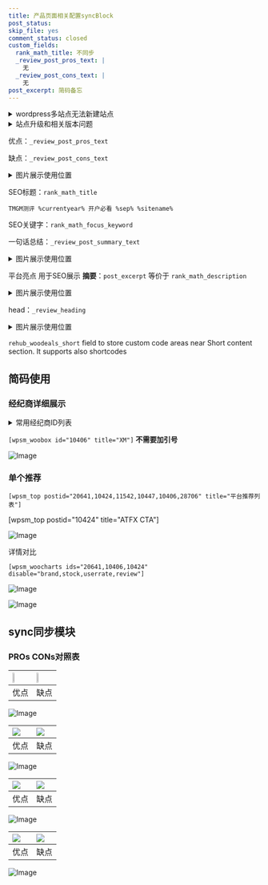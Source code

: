 ```yaml
---
title: 产品页面相关配置syncBlock
post_status: 
skip_file: yes
comment_status: closed
custom_fields:
  rank_math_title: 不同步
  _review_post_pros_text: |
    无
  _review_post_cons_text: |
    无
post_excerpt: 简码备忘
---
```

<details><summary>wordpress多站点无法新建站点</summary>

<li>和报错需要清理cookies一样的原因</li>
<li>wp-config.php里面<code>define( 'SUBDOMAIN_INSTALL', false );//子域名安装</code></li>
<li>新建子站点是用<code>define( 'SUBDOMAIN_INSTALL', true);//子域名安装</code> 完成以后，改成<code>false</code></li>
</details>

<details><summary>站点升级和相关版本问题</summary>

<p>wordpress：5.9.9
woocommerce：7.5.1
出现问题的地方：主题选项里面>><strong>Product layout >>compact style</strong></p>
<p>如何出现没有用过的字段 导致无法保存。先导出配置 然后进行修改，后面再次恢复即可。</p>
<p>出现部分字段无法显示时，需要返回默认布局后，对产品进行保存就好了。</p>
<p></p>
</details>

优点：`_review_post_pros_text`

缺点：`_review_post_cons_text`

<details><summary>图片展示使用位置</summary>

<img src="https://prod-files-secure.s3.us-west-2.amazonaws.com/39ed1227-6d7d-4570-be36-9ccd4a2c4241/f51d3d83-55d4-4bdf-9604-f37ec77ab556/Untitled.png?X-Amz-Algorithm=AWS4-HMAC-SHA256&X-Amz-Content-Sha256=UNSIGNED-PAYLOAD&X-Amz-Credential=ASIAZI2LB4663PTQULTS%2F20250213%2Fus-west-2%2Fs3%2Faws4_request&X-Amz-Date=20250213T165520Z&X-Amz-Expires=3600&X-Amz-Security-Token=IQoJb3JpZ2luX2VjEPH%2F%2F%2F%2F%2F%2F%2F%2F%2F%2FwEaCXVzLXdlc3QtMiJHMEUCIC%2FbTgW84JtB5vKDz3Z388tgYgZ09cCPvRMEz9l6yooBAiEAwnFjhiGpTcmZCvD%2B4hEdE9%2Bcvprh9raFNyM8F5aSD%2FQq%2FwMIGhAAGgw2Mzc0MjMxODM4MDUiDA7tYZy2al9TluTchSrcA4AMWrMv%2BVKet12z3J3NHo3dsdC7wziYiB33SFaTM9QHfYpTR%2F%2Bu%2BegVnxAW5BRTRz0Ovv07zS%2BDAyFNvfdGnyqCNkO8rALJ%2F27JPxxtoh5bOI9YD2u86BEbV9fS%2Be4LDZsl1pfhDnXmrcFaAOaT07yUW3H39wFmuG6NBl9KcEXTwKkJY42M0iesy600H6ecdpQaF%2F0kn7zG%2BsVM96kD6eiI9%2BKNEsYJ%2BGqYq9ffD4YQCQDTrKrkc%2FxX4MVPZ1zEvMRQ2L4kKIm3Z3NzJHeevayKaB5MufyJMzQ%2Bq3FD0Sk9UQruyjFi6FISpM2NqliGrMFE8fAJu8GBEb%2F9DYGZJUtA7DGi%2FNM985UlybHpFttSTf0FMIQTepQZfY543oTk4VAyYzuooRkZbKQ4L5AC3Zy2t7mtFUuxR6vUM%2F7sljy0NKZ%2FGAsfNq%2FxgTYAWf%2Bi3Vxz5J8PAsQBrS%2BvkMvYdLmdn6j%2FxYznOkPAk5hicS8SOYt42hJ2upUsq7KlSvBv8z94yERFo5bFX8OzOEXCn%2BbNXPs7UOaJKBjhIhPYTAoD6wSA3JT6j8oLd3MO2OCkSj%2FcCn4Rkazb1UxSjX9at0vconPT%2BCQF1E66OOCRk8DbexojOQ3cSTskgAzWMIa%2BuL0GOqUBZnYQxUndgzPGV1UAeBMlddlZP8pfNU1KSX6Rth%2BVfjRTv0LtPZV%2F6GDLj3lSjQ2BvGlmY8eoJMTEaplBUgzyo1cLHPfE5l6x8IlFgUSd5K20nnAfj4Iqb48fXgZvEYDjfCtTperbEsZd7vIX4HW1fcCd%2Bb%2BZy1zrVpRAfoPSnp8x%2FIWoJAqGpc4UZ5mbIohObpyLN5Q1lFJJ5SksDGYNDe9PBLdk&X-Amz-Signature=385924ca71b9bc1cf1be4693465330fc45ae11b4d083749271a75426ffc99c44&X-Amz-SignedHeaders=host&x-id=GetObject" alt="Image">
</details>

SEO标题：`rank_math_title`

`TMGM测评 %currentyear% 开户必看 %sep% %sitename%`

SEO关键字：`rank_math_focus_keyword`

一句话总结：`_review_post_summary_text`

<details><summary>图片展示使用位置</summary>

<img src="https://prod-files-secure.s3.us-west-2.amazonaws.com/39ed1227-6d7d-4570-be36-9ccd4a2c4241/4b96a922-296c-4f4e-8630-d1c870cbce01/Untitled.png?X-Amz-Algorithm=AWS4-HMAC-SHA256&X-Amz-Content-Sha256=UNSIGNED-PAYLOAD&X-Amz-Credential=ASIAZI2LB466ZNOPLLEJ%2F20250213%2Fus-west-2%2Fs3%2Faws4_request&X-Amz-Date=20250213T165520Z&X-Amz-Expires=3600&X-Amz-Security-Token=IQoJb3JpZ2luX2VjEPH%2F%2F%2F%2F%2F%2F%2F%2F%2F%2FwEaCXVzLXdlc3QtMiJGMEQCIFfRlov6HVbg7iKeZ2mCV%2FANdyu7hmCEZd3olSdmZMroAiBmlicmx204xPmCXlMssglTBHt%2Bq9o%2FJkWGlkWJfvKWACr%2FAwgaEAAaDDYzNzQyMzE4MzgwNSIMSx0eZitbwa7cxcJUKtwDphpAYyJbDsVxA9TFYtWz4ABL7ZmK%2BxIHx%2BGjtOYqIEVlIq%2BsCDLeAw13WWu0NKTmlV5ZUk9UnZuG8xO%2Fs3F6dL7j9xhOnWXebmU7QqBQhyTxQDV5DnIZriire5T52%2BFNgPPo01SoJLczBtJViVdlDk2fJHHOaBtf8rIv0hqhNwcbu2DpGldO6ANXl%2BTITHbp9fUHJe664GJWYxlc2HUj7zWw6tL2tZL1qZQ4ppqWQGhvexZmceWBjgsZLfjP28VXuIh6J0KpNNW40cIjzlno78QvH8bAKzgqtB1P%2FJRR4fvNY9XNy85nzOgGw9EMbUfs9rIRJEyLO0sCMuj0Us%2FlMYYXv8SsDpw7FLSZZ5YKpi2R7lOv4n5xzCAfno8awTitS44jEsMetHP%2B20d%2FToFx8Fn3x9F%2Bq%2FukwlIVmRmHxAobqCncwxZcy6yszJlsomMG19KNHVu8WTuiq3c3069ZVIplcp2y4KjKri57UCIXRitJ%2BwvBF4o4R1tshUxC6nLYs5egijaMPcAaqC%2B1FISOiWiahBDC3cK94JdgVUrR4q%2F11TyjvbN0W6GuFZcDQJmVlImD9Hti9IoQ897Ai7tUM3gASP6E33JwtzwSykEfHRn9Lj4HiGKEOpug4nowjr24vQY6pgFtF9Tv%2BWtwqFqYciTyypA4Vf6Y%2Foa%2Bpt9STBJ2%2FKMdaxr92RJ3tsrEYKNeHa5nNkC4AKxcCo34uc%2FsuLD%2FWkk07OvPg%2FDcrxAHS41UmwyUoNFm24Z3UVhhzApeBu5tDmJmYzWHT8%2FNchzuPCd4r%2FYaqKrKsHd6jab7KTVjnRtKaSzkooHHaOnGwWiGAtEL1azcCcF%2F2g9ZNRiw9%2BdcKVtdbT9fJcLn&X-Amz-Signature=d98a5e377a5a368e8cae6b0e04b7737b333fe8dc326030c40c07d18d0f236964&X-Amz-SignedHeaders=host&x-id=GetObject" alt="Image">
</details>

平台亮点 用于SEO展示 **摘要**：`post_excerpt`  等价于 `rank_math_description`

<details><summary>图片展示使用位置</summary>

<img src="https://prod-files-secure.s3.us-west-2.amazonaws.com/39ed1227-6d7d-4570-be36-9ccd4a2c4241/1ee11f63-b60a-4dfe-a7a7-d58ff23b5d88/Untitled.png?X-Amz-Algorithm=AWS4-HMAC-SHA256&X-Amz-Content-Sha256=UNSIGNED-PAYLOAD&X-Amz-Credential=ASIAZI2LB466VZPIJS4M%2F20250213%2Fus-west-2%2Fs3%2Faws4_request&X-Amz-Date=20250213T165521Z&X-Amz-Expires=3600&X-Amz-Security-Token=IQoJb3JpZ2luX2VjEPH%2F%2F%2F%2F%2F%2F%2F%2F%2F%2FwEaCXVzLXdlc3QtMiJHMEUCIBnCcJZ8oh5OzN5%2FpPMk24vYp0wxwkjdIKLNN%2FxTDs%2FyAiEAox%2BngR5rfTEaE7TYJ7PcciG%2BdjUAPWQ2hti35JUXpCkq%2FwMIGhAAGgw2Mzc0MjMxODM4MDUiDBEFM72JvKajkSIb9ircA7VZWzqu1bXK9FJQt1%2BdHrpEsW0BPXWoZvsjjk2r6Zdlnl5bEUCGx4XsIm9fNZOxDqfLkUS5WEissuKhikv6qriP05w1sWC%2Fn1ci2niJMSeHdB54fuyYHESbwJfPlwKqQ8OBhG4Ar9mT56847ax%2Fq7iU%2FJkL8M7sIhfTlpXiC9yT0LJhgjgCjJkYmCcmzbo7ghGtb4nOMSs0NsRP0JAQexOQA6WenZLaufdO%2FOA1QvP316cjnMErdLjo4PCoaf3XNhGazzR8EtHKkenTsZ69vr92AwgBevmch%2B7Y5mzbKSxL2uOJO5%2Bqhrq9Ojm6n4FyMW9d1%2FasNyXW84EMHLezkE9oiBR5ALpwFcg7CALKHKb8K%2BrAN8neJHgxq4paSiGQIoA5HOgvqOTcXP5aK4XUDPBZnNb0gYQI1Wsq6lWVfk8goMakT1k2Zxwj4s71K4xUvrI8Cl9I83xn4eJt%2FAnsXDWAvEEgjO0qoeY7ybk9CyoW%2BjKSEd%2Fu0oRBxBDUXUKbq%2BVcC5%2Feqism%2FJyG3rHA%2Fnso%2F78lQEpQ9eie1qRtQSiEv%2FXkoaUwjCQvcIj7PJ%2BqkCL9Px52cwiE926%2BIdUy1JwtVFBikPPVybDHo8ColtQcrVO7WyTOZtdaMUTrMK%2B9uL0GOqUBJmw2s6Vng537Px4EcJhD7pfRVc3UaAYuKg5eqid8tsrON1%2FkgQ9SJ3xAET4CHg4xMrqOI1qisHbxzK6QuUf%2FBcb1ZWCNCD4zJNQ%2FKW5tLsAcanY8DjF%2BkfPbAx%2BdA4SNc3mD3XUCXXFSF2C7%2F9RD3HEsZ%2FBSO6ZbIMZHd0fustwDCePje8wYIVebbC47BGa6zEcyZLRmoQXWBWikmBOIs3Aw%2FEHG&X-Amz-Signature=201925b15ff23db5dade3ff1c0503a80acf29734631f67e5fdaee1ce731e419c&X-Amz-SignedHeaders=host&x-id=GetObject" alt="Image">
<img src="https://prod-files-secure.s3.us-west-2.amazonaws.com/39ed1227-6d7d-4570-be36-9ccd4a2c4241/ad4118b5-78d8-4fbe-801e-3b29b5d99c01/Untitled.png?X-Amz-Algorithm=AWS4-HMAC-SHA256&X-Amz-Content-Sha256=UNSIGNED-PAYLOAD&X-Amz-Credential=ASIAZI2LB466VZPIJS4M%2F20250213%2Fus-west-2%2Fs3%2Faws4_request&X-Amz-Date=20250213T165521Z&X-Amz-Expires=3600&X-Amz-Security-Token=IQoJb3JpZ2luX2VjEPH%2F%2F%2F%2F%2F%2F%2F%2F%2F%2FwEaCXVzLXdlc3QtMiJHMEUCIBnCcJZ8oh5OzN5%2FpPMk24vYp0wxwkjdIKLNN%2FxTDs%2FyAiEAox%2BngR5rfTEaE7TYJ7PcciG%2BdjUAPWQ2hti35JUXpCkq%2FwMIGhAAGgw2Mzc0MjMxODM4MDUiDBEFM72JvKajkSIb9ircA7VZWzqu1bXK9FJQt1%2BdHrpEsW0BPXWoZvsjjk2r6Zdlnl5bEUCGx4XsIm9fNZOxDqfLkUS5WEissuKhikv6qriP05w1sWC%2Fn1ci2niJMSeHdB54fuyYHESbwJfPlwKqQ8OBhG4Ar9mT56847ax%2Fq7iU%2FJkL8M7sIhfTlpXiC9yT0LJhgjgCjJkYmCcmzbo7ghGtb4nOMSs0NsRP0JAQexOQA6WenZLaufdO%2FOA1QvP316cjnMErdLjo4PCoaf3XNhGazzR8EtHKkenTsZ69vr92AwgBevmch%2B7Y5mzbKSxL2uOJO5%2Bqhrq9Ojm6n4FyMW9d1%2FasNyXW84EMHLezkE9oiBR5ALpwFcg7CALKHKb8K%2BrAN8neJHgxq4paSiGQIoA5HOgvqOTcXP5aK4XUDPBZnNb0gYQI1Wsq6lWVfk8goMakT1k2Zxwj4s71K4xUvrI8Cl9I83xn4eJt%2FAnsXDWAvEEgjO0qoeY7ybk9CyoW%2BjKSEd%2Fu0oRBxBDUXUKbq%2BVcC5%2Feqism%2FJyG3rHA%2Fnso%2F78lQEpQ9eie1qRtQSiEv%2FXkoaUwjCQvcIj7PJ%2BqkCL9Px52cwiE926%2BIdUy1JwtVFBikPPVybDHo8ColtQcrVO7WyTOZtdaMUTrMK%2B9uL0GOqUBJmw2s6Vng537Px4EcJhD7pfRVc3UaAYuKg5eqid8tsrON1%2FkgQ9SJ3xAET4CHg4xMrqOI1qisHbxzK6QuUf%2FBcb1ZWCNCD4zJNQ%2FKW5tLsAcanY8DjF%2BkfPbAx%2BdA4SNc3mD3XUCXXFSF2C7%2F9RD3HEsZ%2FBSO6ZbIMZHd0fustwDCePje8wYIVebbC47BGa6zEcyZLRmoQXWBWikmBOIs3Aw%2FEHG&X-Amz-Signature=27a607acb2578de74325ac17bda234d162c5f4863b7b4de5051e789a16fb838d&X-Amz-SignedHeaders=host&x-id=GetObject" alt="Image">
<img src="https://prod-files-secure.s3.us-west-2.amazonaws.com/39ed1227-6d7d-4570-be36-9ccd4a2c4241/a38cf7c9-a79c-4b64-9e94-13589fe0758b/Untitled.png?X-Amz-Algorithm=AWS4-HMAC-SHA256&X-Amz-Content-Sha256=UNSIGNED-PAYLOAD&X-Amz-Credential=ASIAZI2LB466VZPIJS4M%2F20250213%2Fus-west-2%2Fs3%2Faws4_request&X-Amz-Date=20250213T165521Z&X-Amz-Expires=3600&X-Amz-Security-Token=IQoJb3JpZ2luX2VjEPH%2F%2F%2F%2F%2F%2F%2F%2F%2F%2FwEaCXVzLXdlc3QtMiJHMEUCIBnCcJZ8oh5OzN5%2FpPMk24vYp0wxwkjdIKLNN%2FxTDs%2FyAiEAox%2BngR5rfTEaE7TYJ7PcciG%2BdjUAPWQ2hti35JUXpCkq%2FwMIGhAAGgw2Mzc0MjMxODM4MDUiDBEFM72JvKajkSIb9ircA7VZWzqu1bXK9FJQt1%2BdHrpEsW0BPXWoZvsjjk2r6Zdlnl5bEUCGx4XsIm9fNZOxDqfLkUS5WEissuKhikv6qriP05w1sWC%2Fn1ci2niJMSeHdB54fuyYHESbwJfPlwKqQ8OBhG4Ar9mT56847ax%2Fq7iU%2FJkL8M7sIhfTlpXiC9yT0LJhgjgCjJkYmCcmzbo7ghGtb4nOMSs0NsRP0JAQexOQA6WenZLaufdO%2FOA1QvP316cjnMErdLjo4PCoaf3XNhGazzR8EtHKkenTsZ69vr92AwgBevmch%2B7Y5mzbKSxL2uOJO5%2Bqhrq9Ojm6n4FyMW9d1%2FasNyXW84EMHLezkE9oiBR5ALpwFcg7CALKHKb8K%2BrAN8neJHgxq4paSiGQIoA5HOgvqOTcXP5aK4XUDPBZnNb0gYQI1Wsq6lWVfk8goMakT1k2Zxwj4s71K4xUvrI8Cl9I83xn4eJt%2FAnsXDWAvEEgjO0qoeY7ybk9CyoW%2BjKSEd%2Fu0oRBxBDUXUKbq%2BVcC5%2Feqism%2FJyG3rHA%2Fnso%2F78lQEpQ9eie1qRtQSiEv%2FXkoaUwjCQvcIj7PJ%2BqkCL9Px52cwiE926%2BIdUy1JwtVFBikPPVybDHo8ColtQcrVO7WyTOZtdaMUTrMK%2B9uL0GOqUBJmw2s6Vng537Px4EcJhD7pfRVc3UaAYuKg5eqid8tsrON1%2FkgQ9SJ3xAET4CHg4xMrqOI1qisHbxzK6QuUf%2FBcb1ZWCNCD4zJNQ%2FKW5tLsAcanY8DjF%2BkfPbAx%2BdA4SNc3mD3XUCXXFSF2C7%2F9RD3HEsZ%2FBSO6ZbIMZHd0fustwDCePje8wYIVebbC47BGa6zEcyZLRmoQXWBWikmBOIs3Aw%2FEHG&X-Amz-Signature=dfaaa479029ed5cde868c75bd4f60328156676772f7423c0ad43a2bff341ef2b&X-Amz-SignedHeaders=host&x-id=GetObject" alt="Image">
<img src="https://prod-files-secure.s3.us-west-2.amazonaws.com/39ed1227-6d7d-4570-be36-9ccd4a2c4241/7da6fc1e-d2ac-42ae-8c75-cb5749aa18f6/Untitled.png?X-Amz-Algorithm=AWS4-HMAC-SHA256&X-Amz-Content-Sha256=UNSIGNED-PAYLOAD&X-Amz-Credential=ASIAZI2LB466VZPIJS4M%2F20250213%2Fus-west-2%2Fs3%2Faws4_request&X-Amz-Date=20250213T165521Z&X-Amz-Expires=3600&X-Amz-Security-Token=IQoJb3JpZ2luX2VjEPH%2F%2F%2F%2F%2F%2F%2F%2F%2F%2FwEaCXVzLXdlc3QtMiJHMEUCIBnCcJZ8oh5OzN5%2FpPMk24vYp0wxwkjdIKLNN%2FxTDs%2FyAiEAox%2BngR5rfTEaE7TYJ7PcciG%2BdjUAPWQ2hti35JUXpCkq%2FwMIGhAAGgw2Mzc0MjMxODM4MDUiDBEFM72JvKajkSIb9ircA7VZWzqu1bXK9FJQt1%2BdHrpEsW0BPXWoZvsjjk2r6Zdlnl5bEUCGx4XsIm9fNZOxDqfLkUS5WEissuKhikv6qriP05w1sWC%2Fn1ci2niJMSeHdB54fuyYHESbwJfPlwKqQ8OBhG4Ar9mT56847ax%2Fq7iU%2FJkL8M7sIhfTlpXiC9yT0LJhgjgCjJkYmCcmzbo7ghGtb4nOMSs0NsRP0JAQexOQA6WenZLaufdO%2FOA1QvP316cjnMErdLjo4PCoaf3XNhGazzR8EtHKkenTsZ69vr92AwgBevmch%2B7Y5mzbKSxL2uOJO5%2Bqhrq9Ojm6n4FyMW9d1%2FasNyXW84EMHLezkE9oiBR5ALpwFcg7CALKHKb8K%2BrAN8neJHgxq4paSiGQIoA5HOgvqOTcXP5aK4XUDPBZnNb0gYQI1Wsq6lWVfk8goMakT1k2Zxwj4s71K4xUvrI8Cl9I83xn4eJt%2FAnsXDWAvEEgjO0qoeY7ybk9CyoW%2BjKSEd%2Fu0oRBxBDUXUKbq%2BVcC5%2Feqism%2FJyG3rHA%2Fnso%2F78lQEpQ9eie1qRtQSiEv%2FXkoaUwjCQvcIj7PJ%2BqkCL9Px52cwiE926%2BIdUy1JwtVFBikPPVybDHo8ColtQcrVO7WyTOZtdaMUTrMK%2B9uL0GOqUBJmw2s6Vng537Px4EcJhD7pfRVc3UaAYuKg5eqid8tsrON1%2FkgQ9SJ3xAET4CHg4xMrqOI1qisHbxzK6QuUf%2FBcb1ZWCNCD4zJNQ%2FKW5tLsAcanY8DjF%2BkfPbAx%2BdA4SNc3mD3XUCXXFSF2C7%2F9RD3HEsZ%2FBSO6ZbIMZHd0fustwDCePje8wYIVebbC47BGa6zEcyZLRmoQXWBWikmBOIs3Aw%2FEHG&X-Amz-Signature=f12cd934dd55867bc3d0ff3f23e5d9359c8743472f44a4c601d427e69e787a99&X-Amz-SignedHeaders=host&x-id=GetObject" alt="Image">
<img src="https://prod-files-secure.s3.us-west-2.amazonaws.com/39ed1227-6d7d-4570-be36-9ccd4a2c4241/7e97f40a-eaee-47f5-b2f9-475f96808fa7/Untitled.png?X-Amz-Algorithm=AWS4-HMAC-SHA256&X-Amz-Content-Sha256=UNSIGNED-PAYLOAD&X-Amz-Credential=ASIAZI2LB466VZPIJS4M%2F20250213%2Fus-west-2%2Fs3%2Faws4_request&X-Amz-Date=20250213T165521Z&X-Amz-Expires=3600&X-Amz-Security-Token=IQoJb3JpZ2luX2VjEPH%2F%2F%2F%2F%2F%2F%2F%2F%2F%2FwEaCXVzLXdlc3QtMiJHMEUCIBnCcJZ8oh5OzN5%2FpPMk24vYp0wxwkjdIKLNN%2FxTDs%2FyAiEAox%2BngR5rfTEaE7TYJ7PcciG%2BdjUAPWQ2hti35JUXpCkq%2FwMIGhAAGgw2Mzc0MjMxODM4MDUiDBEFM72JvKajkSIb9ircA7VZWzqu1bXK9FJQt1%2BdHrpEsW0BPXWoZvsjjk2r6Zdlnl5bEUCGx4XsIm9fNZOxDqfLkUS5WEissuKhikv6qriP05w1sWC%2Fn1ci2niJMSeHdB54fuyYHESbwJfPlwKqQ8OBhG4Ar9mT56847ax%2Fq7iU%2FJkL8M7sIhfTlpXiC9yT0LJhgjgCjJkYmCcmzbo7ghGtb4nOMSs0NsRP0JAQexOQA6WenZLaufdO%2FOA1QvP316cjnMErdLjo4PCoaf3XNhGazzR8EtHKkenTsZ69vr92AwgBevmch%2B7Y5mzbKSxL2uOJO5%2Bqhrq9Ojm6n4FyMW9d1%2FasNyXW84EMHLezkE9oiBR5ALpwFcg7CALKHKb8K%2BrAN8neJHgxq4paSiGQIoA5HOgvqOTcXP5aK4XUDPBZnNb0gYQI1Wsq6lWVfk8goMakT1k2Zxwj4s71K4xUvrI8Cl9I83xn4eJt%2FAnsXDWAvEEgjO0qoeY7ybk9CyoW%2BjKSEd%2Fu0oRBxBDUXUKbq%2BVcC5%2Feqism%2FJyG3rHA%2Fnso%2F78lQEpQ9eie1qRtQSiEv%2FXkoaUwjCQvcIj7PJ%2BqkCL9Px52cwiE926%2BIdUy1JwtVFBikPPVybDHo8ColtQcrVO7WyTOZtdaMUTrMK%2B9uL0GOqUBJmw2s6Vng537Px4EcJhD7pfRVc3UaAYuKg5eqid8tsrON1%2FkgQ9SJ3xAET4CHg4xMrqOI1qisHbxzK6QuUf%2FBcb1ZWCNCD4zJNQ%2FKW5tLsAcanY8DjF%2BkfPbAx%2BdA4SNc3mD3XUCXXFSF2C7%2F9RD3HEsZ%2FBSO6ZbIMZHd0fustwDCePje8wYIVebbC47BGa6zEcyZLRmoQXWBWikmBOIs3Aw%2FEHG&X-Amz-Signature=add05a6a182fc2c9f8ebe5282fd68460f23ab36752656651695a7d8acd8b046b&X-Amz-SignedHeaders=host&x-id=GetObject" alt="Image">
</details>

head：`_review_heading`

<details><summary>图片展示使用位置</summary>

<img src="https://prod-files-secure.s3.us-west-2.amazonaws.com/39ed1227-6d7d-4570-be36-9ccd4a2c4241/3a4650ad-9887-415c-889a-edd51fa54f27/Untitled.png?X-Amz-Algorithm=AWS4-HMAC-SHA256&X-Amz-Content-Sha256=UNSIGNED-PAYLOAD&X-Amz-Credential=ASIAZI2LB466TZLXW3KY%2F20250213%2Fus-west-2%2Fs3%2Faws4_request&X-Amz-Date=20250213T165521Z&X-Amz-Expires=3600&X-Amz-Security-Token=IQoJb3JpZ2luX2VjEPH%2F%2F%2F%2F%2F%2F%2F%2F%2F%2FwEaCXVzLXdlc3QtMiJIMEYCIQCErzj%2B8xX%2FiTy9HPDTUth0dC2HL00HkW9TUGiHDwj8KQIhAO7NsJCuDBZ2yt1LvxbKoqipLk%2BowLi0AmP22fC6Ru74Kv8DCBoQABoMNjM3NDIzMTgzODA1IgxBIyWXexm0lQd%2FOH4q3AMyAAWuouuilqgaTKUD1D%2BYAf3rqDwIix1Q29lCyLAYEL2q3rAqF4UnHkoKGCRbMdJEVXAOpYiLXzu5mFL9D7F1Y0k2UP%2BU0hB%2FNda%2F261f69KwgY5Fq5rygdk%2BxfZsmZ5Sf34s5t%2BYvlj0mFrhKOuy%2FOqvWJoVFVqj4IGhGxZ%2BRV0GpLbTwEnGe9rl07fpCzZJCBWA3au2aDz7o5p0X1XivkIuUoF2F%2F5GiVLLc8xPo95ORvsZrzN70fQK6mQM8rnttc7HyGO7xJofg%2F8T2w9jAL3XwWa1%2FKxb5SonRiDFe1uian%2FZwJkC%2Fm1iqKQgAltG9Um8IejGxixEwrLtdIlenf7kyodnbD7MTcL2D9gLjsHdWaZuTaesDNO5WvgYMk8Nrgz%2B8Ju9VYYndaY9tcQ8RaYW1X6n1TNU%2FWc3%2FPWgWhmGwQ4XDapZct9%2FeDqjdMz07BjnRb0B7H8b%2FkS92cRKAepygBDqPrvXHO9R7RcIRk362hk6UBl1THKv9Nn9wgj7kE%2BiUwWhGmYq2RDv0LFwjePp7dFgbs1i%2FFTt5ovRxcHxVjkUld7LqV6TQA0jS3ve4eRTEsufyR9500UcaklTbm%2BGTRruKn062aDJ96mUizMgPgzKrLKGp1KsCDDZvbi9BjqkAVBa7E%2BtbSZkScIybJcJAh9PILevF60%2BoFRBIPz3Vq3xz2lPXRdAXASqWLNvFfKHERUaVV13nt2l9TMi0LJHv8KKsXPWKS9rFgutTry9NbGCriGKV8xgpWxrS0T4KbcNkFffrur14ujYUG3z%2FwO4iRXN0X4oIn38HBt3wDHYWOYykAOfNIUtDbM2lx1WtMP7HbjSyrhl2SG1Ibo8slw021Aa9Zgm&X-Amz-Signature=848e168c27b6ecd8ed5c3151171459419fb75737f70fd9d2532ce09f71e8de69&X-Amz-SignedHeaders=host&x-id=GetObject" alt="Image">
</details>

`rehub_woodeals_short`	field to store custom code areas near Short content section. It supports also shortcodes



## 简码使用

### 经纪商详细展示

<details><summary>常用经纪商ID列表</summary>

<pre><code class="php">嘉盛 ===> 20641  [wpsm_woobox id="20641" title="嘉盛"]
易信easymarkets ===> 11542  [wpsm_woobox id="11542" title="易信easymarkets"]
ATFX外汇 ===> 10424  [wpsm_woobox id="10424" title="ATFX"]
XM ===> 10406  [wpsm_woobox id="10406" title="XM"]
TMGM ===> 29622  [wpsm_woobox id="29622" title="TMGM"]
HYCM ===> 10447  [wpsm_woobox id="10447" title="HYCM"]
fpmarkets澳福外汇 ===> 20639  [wpsm_woobox id="20639" title="fpmarkets澳福外汇"]</code></pre>
</details>

`[wpsm_woobox id="10406" title="XM"]` **不需要加引号**

![Image](https://prod-files-secure.s3.us-west-2.amazonaws.com/39ed1227-6d7d-4570-be36-9ccd4a2c4241/4f898f9d-0fa7-4e43-acd3-ac6bc7be575a/Untitled.png?X-Amz-Algorithm=AWS4-HMAC-SHA256&X-Amz-Content-Sha256=UNSIGNED-PAYLOAD&X-Amz-Credential=ASIAZI2LB466ZLDQPXNK%2F20250213%2Fus-west-2%2Fs3%2Faws4_request&X-Amz-Date=20250213T165519Z&X-Amz-Expires=3600&X-Amz-Security-Token=IQoJb3JpZ2luX2VjEPH%2F%2F%2F%2F%2F%2F%2F%2F%2F%2FwEaCXVzLXdlc3QtMiJHMEUCIQCBNwif2ZrIXRP5KePuiJU7%2BcgTT2NQd1MCX2h4IoXiVAIgCxrzXIet7vSRHarwA7UJjcbbqWzle%2BINmmNY21VHVt4q%2FwMIGhAAGgw2Mzc0MjMxODM4MDUiDClf0Us5ZMjhp2c6KyrcAx7ylMaYYeNbszYD66yExs9%2FD6zn2QPguJHUwy1y82mnkYr9dDskMVtq%2FFNH%2FFavLwDmCGh0W55WUHpob23Kw5eyr6Gxnw8pwnDfZRtM30wBYXMlflNeKx4cfZIq4w2B66Xifo8%2FgRNy7eChDEtutqN%2F7eA%2FdMY%2Fo7to%2FwqGpK4XcAPTuHE3POdEDdhjU6uN%2Bv3XBZGayrkzTICdSC8hmdgwcbdc9bSJvp7jqAmLUh5oVBnZinJJhCXXnBcdISNkw3IOocLPBKIS49f5BwKrNxlRLEvveRsoYBaoo4xpWaWJ%2BtUKMEFRTkFaRJ2wXJCTVqwk8tsN513q0GiBmQiSB2nY1b%2FBzNIwCgrz3Qzn5kNfip9qQ%2BzWoxnxL8wWr8cFqJPDdyPQdSgM1AK68CwkfNaZz3NJr2WTpQi11twBxf00x92VR8qhw7ObXJMQDIXEQ9%2BB5PCf%2FLbt8SMqpr9zLJq%2BV5ir6CXLXnQhd%2F8sq%2FLwe0FqW%2BUkbKi3rp6leDbbX0q55Cxrws2vTX32PkH0WgqrJ7SfWLfqXy7WRK0eKAXGxmD9dVcuuEwdgtQNgujPhwGYVuRmQg%2FSNji1WOa6jnZj%2B6VvxQhp2EVxiDj8HpR1NobYhK0JOokDe%2BNVMOG9uL0GOqUBR7uXM1H8r2WarYIbffxMhxhKBgyLZIFA8ETZFjnqKAUqdv%2FUlX%2Bch%2By6L4oDphuubSgxku%2BvbK4AN9gUOAwuOPOhPd1Lq0bHW7A7m1%2BhAXMqUCYyBKwOdVjnr17Jujbq113m9ALdqAiwidZJn2TH4h1g7eT9oDZbtBkiObKrG7YfTy4gtLfOuB91f49T5t%2FzQPBzLv5HT0Ov5Q%2B%2BwpRYuq3ig1Pw&X-Amz-Signature=11d196be72030742856e5b977a2c552673af6d84c858edaa4425423749bd965e&X-Amz-SignedHeaders=host&x-id=GetObject)

### 单个推荐
`[wpsm_top postid="20641,10424,11542,10447,10406,28706" title="平台推荐列表"]`

[wpsm_top postid="10424" title="ATFX CTA"]

![Image](https://prod-files-secure.s3.us-west-2.amazonaws.com/39ed1227-6d7d-4570-be36-9ccd4a2c4241/5ac620dc-51a8-48b6-b55d-91f47299193c/Untitled.png?X-Amz-Algorithm=AWS4-HMAC-SHA256&X-Amz-Content-Sha256=UNSIGNED-PAYLOAD&X-Amz-Credential=ASIAZI2LB466ZLDQPXNK%2F20250213%2Fus-west-2%2Fs3%2Faws4_request&X-Amz-Date=20250213T165519Z&X-Amz-Expires=3600&X-Amz-Security-Token=IQoJb3JpZ2luX2VjEPH%2F%2F%2F%2F%2F%2F%2F%2F%2F%2FwEaCXVzLXdlc3QtMiJHMEUCIQCBNwif2ZrIXRP5KePuiJU7%2BcgTT2NQd1MCX2h4IoXiVAIgCxrzXIet7vSRHarwA7UJjcbbqWzle%2BINmmNY21VHVt4q%2FwMIGhAAGgw2Mzc0MjMxODM4MDUiDClf0Us5ZMjhp2c6KyrcAx7ylMaYYeNbszYD66yExs9%2FD6zn2QPguJHUwy1y82mnkYr9dDskMVtq%2FFNH%2FFavLwDmCGh0W55WUHpob23Kw5eyr6Gxnw8pwnDfZRtM30wBYXMlflNeKx4cfZIq4w2B66Xifo8%2FgRNy7eChDEtutqN%2F7eA%2FdMY%2Fo7to%2FwqGpK4XcAPTuHE3POdEDdhjU6uN%2Bv3XBZGayrkzTICdSC8hmdgwcbdc9bSJvp7jqAmLUh5oVBnZinJJhCXXnBcdISNkw3IOocLPBKIS49f5BwKrNxlRLEvveRsoYBaoo4xpWaWJ%2BtUKMEFRTkFaRJ2wXJCTVqwk8tsN513q0GiBmQiSB2nY1b%2FBzNIwCgrz3Qzn5kNfip9qQ%2BzWoxnxL8wWr8cFqJPDdyPQdSgM1AK68CwkfNaZz3NJr2WTpQi11twBxf00x92VR8qhw7ObXJMQDIXEQ9%2BB5PCf%2FLbt8SMqpr9zLJq%2BV5ir6CXLXnQhd%2F8sq%2FLwe0FqW%2BUkbKi3rp6leDbbX0q55Cxrws2vTX32PkH0WgqrJ7SfWLfqXy7WRK0eKAXGxmD9dVcuuEwdgtQNgujPhwGYVuRmQg%2FSNji1WOa6jnZj%2B6VvxQhp2EVxiDj8HpR1NobYhK0JOokDe%2BNVMOG9uL0GOqUBR7uXM1H8r2WarYIbffxMhxhKBgyLZIFA8ETZFjnqKAUqdv%2FUlX%2Bch%2By6L4oDphuubSgxku%2BvbK4AN9gUOAwuOPOhPd1Lq0bHW7A7m1%2BhAXMqUCYyBKwOdVjnr17Jujbq113m9ALdqAiwidZJn2TH4h1g7eT9oDZbtBkiObKrG7YfTy4gtLfOuB91f49T5t%2FzQPBzLv5HT0Ov5Q%2B%2BwpRYuq3ig1Pw&X-Amz-Signature=df7d39fd163c6957c0b33d277f014a7cc3ef3b559a11283d47602ceddabb3612&X-Amz-SignedHeaders=host&x-id=GetObject)

详情对比

`[wpsm_woocharts ids="20641,10406,10424" disable="brand,stock,userrate,review"]`

![Image](https://prod-files-secure.s3.us-west-2.amazonaws.com/39ed1227-6d7d-4570-be36-9ccd4a2c4241/bf3ba45f-b9f3-4295-8aef-b4a495fd25f4/Untitled.png?X-Amz-Algorithm=AWS4-HMAC-SHA256&X-Amz-Content-Sha256=UNSIGNED-PAYLOAD&X-Amz-Credential=ASIAZI2LB466ZLDQPXNK%2F20250213%2Fus-west-2%2Fs3%2Faws4_request&X-Amz-Date=20250213T165519Z&X-Amz-Expires=3600&X-Amz-Security-Token=IQoJb3JpZ2luX2VjEPH%2F%2F%2F%2F%2F%2F%2F%2F%2F%2FwEaCXVzLXdlc3QtMiJHMEUCIQCBNwif2ZrIXRP5KePuiJU7%2BcgTT2NQd1MCX2h4IoXiVAIgCxrzXIet7vSRHarwA7UJjcbbqWzle%2BINmmNY21VHVt4q%2FwMIGhAAGgw2Mzc0MjMxODM4MDUiDClf0Us5ZMjhp2c6KyrcAx7ylMaYYeNbszYD66yExs9%2FD6zn2QPguJHUwy1y82mnkYr9dDskMVtq%2FFNH%2FFavLwDmCGh0W55WUHpob23Kw5eyr6Gxnw8pwnDfZRtM30wBYXMlflNeKx4cfZIq4w2B66Xifo8%2FgRNy7eChDEtutqN%2F7eA%2FdMY%2Fo7to%2FwqGpK4XcAPTuHE3POdEDdhjU6uN%2Bv3XBZGayrkzTICdSC8hmdgwcbdc9bSJvp7jqAmLUh5oVBnZinJJhCXXnBcdISNkw3IOocLPBKIS49f5BwKrNxlRLEvveRsoYBaoo4xpWaWJ%2BtUKMEFRTkFaRJ2wXJCTVqwk8tsN513q0GiBmQiSB2nY1b%2FBzNIwCgrz3Qzn5kNfip9qQ%2BzWoxnxL8wWr8cFqJPDdyPQdSgM1AK68CwkfNaZz3NJr2WTpQi11twBxf00x92VR8qhw7ObXJMQDIXEQ9%2BB5PCf%2FLbt8SMqpr9zLJq%2BV5ir6CXLXnQhd%2F8sq%2FLwe0FqW%2BUkbKi3rp6leDbbX0q55Cxrws2vTX32PkH0WgqrJ7SfWLfqXy7WRK0eKAXGxmD9dVcuuEwdgtQNgujPhwGYVuRmQg%2FSNji1WOa6jnZj%2B6VvxQhp2EVxiDj8HpR1NobYhK0JOokDe%2BNVMOG9uL0GOqUBR7uXM1H8r2WarYIbffxMhxhKBgyLZIFA8ETZFjnqKAUqdv%2FUlX%2Bch%2By6L4oDphuubSgxku%2BvbK4AN9gUOAwuOPOhPd1Lq0bHW7A7m1%2BhAXMqUCYyBKwOdVjnr17Jujbq113m9ALdqAiwidZJn2TH4h1g7eT9oDZbtBkiObKrG7YfTy4gtLfOuB91f49T5t%2FzQPBzLv5HT0Ov5Q%2B%2BwpRYuq3ig1Pw&X-Amz-Signature=01e7b0d653833af33a14a0c28229ed2f1268280185fc44af1e9ebc22c21685d1&X-Amz-SignedHeaders=host&x-id=GetObject)

![Image](https://prod-files-secure.s3.us-west-2.amazonaws.com/39ed1227-6d7d-4570-be36-9ccd4a2c4241/30bc56ef-f383-4b48-9768-2ebc9e436ec0/Untitled.png?X-Amz-Algorithm=AWS4-HMAC-SHA256&X-Amz-Content-Sha256=UNSIGNED-PAYLOAD&X-Amz-Credential=ASIAZI2LB466ZLDQPXNK%2F20250213%2Fus-west-2%2Fs3%2Faws4_request&X-Amz-Date=20250213T165519Z&X-Amz-Expires=3600&X-Amz-Security-Token=IQoJb3JpZ2luX2VjEPH%2F%2F%2F%2F%2F%2F%2F%2F%2F%2FwEaCXVzLXdlc3QtMiJHMEUCIQCBNwif2ZrIXRP5KePuiJU7%2BcgTT2NQd1MCX2h4IoXiVAIgCxrzXIet7vSRHarwA7UJjcbbqWzle%2BINmmNY21VHVt4q%2FwMIGhAAGgw2Mzc0MjMxODM4MDUiDClf0Us5ZMjhp2c6KyrcAx7ylMaYYeNbszYD66yExs9%2FD6zn2QPguJHUwy1y82mnkYr9dDskMVtq%2FFNH%2FFavLwDmCGh0W55WUHpob23Kw5eyr6Gxnw8pwnDfZRtM30wBYXMlflNeKx4cfZIq4w2B66Xifo8%2FgRNy7eChDEtutqN%2F7eA%2FdMY%2Fo7to%2FwqGpK4XcAPTuHE3POdEDdhjU6uN%2Bv3XBZGayrkzTICdSC8hmdgwcbdc9bSJvp7jqAmLUh5oVBnZinJJhCXXnBcdISNkw3IOocLPBKIS49f5BwKrNxlRLEvveRsoYBaoo4xpWaWJ%2BtUKMEFRTkFaRJ2wXJCTVqwk8tsN513q0GiBmQiSB2nY1b%2FBzNIwCgrz3Qzn5kNfip9qQ%2BzWoxnxL8wWr8cFqJPDdyPQdSgM1AK68CwkfNaZz3NJr2WTpQi11twBxf00x92VR8qhw7ObXJMQDIXEQ9%2BB5PCf%2FLbt8SMqpr9zLJq%2BV5ir6CXLXnQhd%2F8sq%2FLwe0FqW%2BUkbKi3rp6leDbbX0q55Cxrws2vTX32PkH0WgqrJ7SfWLfqXy7WRK0eKAXGxmD9dVcuuEwdgtQNgujPhwGYVuRmQg%2FSNji1WOa6jnZj%2B6VvxQhp2EVxiDj8HpR1NobYhK0JOokDe%2BNVMOG9uL0GOqUBR7uXM1H8r2WarYIbffxMhxhKBgyLZIFA8ETZFjnqKAUqdv%2FUlX%2Bch%2By6L4oDphuubSgxku%2BvbK4AN9gUOAwuOPOhPd1Lq0bHW7A7m1%2BhAXMqUCYyBKwOdVjnr17Jujbq113m9ALdqAiwidZJn2TH4h1g7eT9oDZbtBkiObKrG7YfTy4gtLfOuB91f49T5t%2FzQPBzLv5HT0Ov5Q%2B%2BwpRYuq3ig1Pw&X-Amz-Signature=8b0844c93ef0ed3322d254e49efec9bdcde6bcdf9a882276e46913df3c22f335&X-Amz-SignedHeaders=host&x-id=GetObject)

## sync同步模块

### PROs CONs对照表

| <img src="https://cdn.ifttt.fun/gh/jarlin8/OSS@main/icons/customize/pros.svg" height="auto" width="37.3%"> | <img src="https://cdn.ifttt.fun/gh/jarlin8/OSS@main/icons/customize/cons.svg" height="auto" width="28.8%"> |
| :--- | :--- |
| 优点 | 缺点 |

![Image](https://prod-files-secure.s3.us-west-2.amazonaws.com/39ed1227-6d7d-4570-be36-9ccd4a2c4241/8742b755-dfb5-4004-9a5f-d6e561664bd8/Untitled.png?X-Amz-Algorithm=AWS4-HMAC-SHA256&X-Amz-Content-Sha256=UNSIGNED-PAYLOAD&X-Amz-Credential=ASIAZI2LB466ZLDQPXNK%2F20250213%2Fus-west-2%2Fs3%2Faws4_request&X-Amz-Date=20250213T165519Z&X-Amz-Expires=3600&X-Amz-Security-Token=IQoJb3JpZ2luX2VjEPH%2F%2F%2F%2F%2F%2F%2F%2F%2F%2FwEaCXVzLXdlc3QtMiJHMEUCIQCBNwif2ZrIXRP5KePuiJU7%2BcgTT2NQd1MCX2h4IoXiVAIgCxrzXIet7vSRHarwA7UJjcbbqWzle%2BINmmNY21VHVt4q%2FwMIGhAAGgw2Mzc0MjMxODM4MDUiDClf0Us5ZMjhp2c6KyrcAx7ylMaYYeNbszYD66yExs9%2FD6zn2QPguJHUwy1y82mnkYr9dDskMVtq%2FFNH%2FFavLwDmCGh0W55WUHpob23Kw5eyr6Gxnw8pwnDfZRtM30wBYXMlflNeKx4cfZIq4w2B66Xifo8%2FgRNy7eChDEtutqN%2F7eA%2FdMY%2Fo7to%2FwqGpK4XcAPTuHE3POdEDdhjU6uN%2Bv3XBZGayrkzTICdSC8hmdgwcbdc9bSJvp7jqAmLUh5oVBnZinJJhCXXnBcdISNkw3IOocLPBKIS49f5BwKrNxlRLEvveRsoYBaoo4xpWaWJ%2BtUKMEFRTkFaRJ2wXJCTVqwk8tsN513q0GiBmQiSB2nY1b%2FBzNIwCgrz3Qzn5kNfip9qQ%2BzWoxnxL8wWr8cFqJPDdyPQdSgM1AK68CwkfNaZz3NJr2WTpQi11twBxf00x92VR8qhw7ObXJMQDIXEQ9%2BB5PCf%2FLbt8SMqpr9zLJq%2BV5ir6CXLXnQhd%2F8sq%2FLwe0FqW%2BUkbKi3rp6leDbbX0q55Cxrws2vTX32PkH0WgqrJ7SfWLfqXy7WRK0eKAXGxmD9dVcuuEwdgtQNgujPhwGYVuRmQg%2FSNji1WOa6jnZj%2B6VvxQhp2EVxiDj8HpR1NobYhK0JOokDe%2BNVMOG9uL0GOqUBR7uXM1H8r2WarYIbffxMhxhKBgyLZIFA8ETZFjnqKAUqdv%2FUlX%2Bch%2By6L4oDphuubSgxku%2BvbK4AN9gUOAwuOPOhPd1Lq0bHW7A7m1%2BhAXMqUCYyBKwOdVjnr17Jujbq113m9ALdqAiwidZJn2TH4h1g7eT9oDZbtBkiObKrG7YfTy4gtLfOuB91f49T5t%2FzQPBzLv5HT0Ov5Q%2B%2BwpRYuq3ig1Pw&X-Amz-Signature=bd1a575975670deb84f09ce2ff6f15757bf98d7c1c45a7a20444d2ba43450d68&X-Amz-SignedHeaders=host&x-id=GetObject)

| <img src="https://cdn.ifttt.fun/gh/jarlin8/OSS@main/icons/customize/pros1.svg" height="auto"> | <img src="https://cdn.ifttt.fun/gh/jarlin8/OSS@main/icons/customize/cons1.svg" height="auto"> |
| :--- | :--- |
| 优点 | 缺点 |

![Image](https://prod-files-secure.s3.us-west-2.amazonaws.com/39ed1227-6d7d-4570-be36-9ccd4a2c4241/806358f8-c9c4-4e17-bb35-c6c76a5397a5/Untitled.png?X-Amz-Algorithm=AWS4-HMAC-SHA256&X-Amz-Content-Sha256=UNSIGNED-PAYLOAD&X-Amz-Credential=ASIAZI2LB466ZLDQPXNK%2F20250213%2Fus-west-2%2Fs3%2Faws4_request&X-Amz-Date=20250213T165519Z&X-Amz-Expires=3600&X-Amz-Security-Token=IQoJb3JpZ2luX2VjEPH%2F%2F%2F%2F%2F%2F%2F%2F%2F%2FwEaCXVzLXdlc3QtMiJHMEUCIQCBNwif2ZrIXRP5KePuiJU7%2BcgTT2NQd1MCX2h4IoXiVAIgCxrzXIet7vSRHarwA7UJjcbbqWzle%2BINmmNY21VHVt4q%2FwMIGhAAGgw2Mzc0MjMxODM4MDUiDClf0Us5ZMjhp2c6KyrcAx7ylMaYYeNbszYD66yExs9%2FD6zn2QPguJHUwy1y82mnkYr9dDskMVtq%2FFNH%2FFavLwDmCGh0W55WUHpob23Kw5eyr6Gxnw8pwnDfZRtM30wBYXMlflNeKx4cfZIq4w2B66Xifo8%2FgRNy7eChDEtutqN%2F7eA%2FdMY%2Fo7to%2FwqGpK4XcAPTuHE3POdEDdhjU6uN%2Bv3XBZGayrkzTICdSC8hmdgwcbdc9bSJvp7jqAmLUh5oVBnZinJJhCXXnBcdISNkw3IOocLPBKIS49f5BwKrNxlRLEvveRsoYBaoo4xpWaWJ%2BtUKMEFRTkFaRJ2wXJCTVqwk8tsN513q0GiBmQiSB2nY1b%2FBzNIwCgrz3Qzn5kNfip9qQ%2BzWoxnxL8wWr8cFqJPDdyPQdSgM1AK68CwkfNaZz3NJr2WTpQi11twBxf00x92VR8qhw7ObXJMQDIXEQ9%2BB5PCf%2FLbt8SMqpr9zLJq%2BV5ir6CXLXnQhd%2F8sq%2FLwe0FqW%2BUkbKi3rp6leDbbX0q55Cxrws2vTX32PkH0WgqrJ7SfWLfqXy7WRK0eKAXGxmD9dVcuuEwdgtQNgujPhwGYVuRmQg%2FSNji1WOa6jnZj%2B6VvxQhp2EVxiDj8HpR1NobYhK0JOokDe%2BNVMOG9uL0GOqUBR7uXM1H8r2WarYIbffxMhxhKBgyLZIFA8ETZFjnqKAUqdv%2FUlX%2Bch%2By6L4oDphuubSgxku%2BvbK4AN9gUOAwuOPOhPd1Lq0bHW7A7m1%2BhAXMqUCYyBKwOdVjnr17Jujbq113m9ALdqAiwidZJn2TH4h1g7eT9oDZbtBkiObKrG7YfTy4gtLfOuB91f49T5t%2FzQPBzLv5HT0Ov5Q%2B%2BwpRYuq3ig1Pw&X-Amz-Signature=10e6d01d4a6dbd10d06d00a4232ef58d81c859e87030161360cba0a8bbe966ba&X-Amz-SignedHeaders=host&x-id=GetObject)

| <img src="https://cdn.ifttt.fun/gh/jarlin8/OSS@main/icons/customize/pros2.svg" height="auto"> | <img src="https://cdn.ifttt.fun/gh/jarlin8/OSS@main/icons/customize/cons2.svg" height="auto"> |
| :--- | :--- |
| 优点 | 缺点 |

![Image](https://prod-files-secure.s3.us-west-2.amazonaws.com/39ed1227-6d7d-4570-be36-9ccd4a2c4241/a9245ec9-70dd-4005-b534-0d54315fc5f3/Untitled.png?X-Amz-Algorithm=AWS4-HMAC-SHA256&X-Amz-Content-Sha256=UNSIGNED-PAYLOAD&X-Amz-Credential=ASIAZI2LB466ZLDQPXNK%2F20250213%2Fus-west-2%2Fs3%2Faws4_request&X-Amz-Date=20250213T165519Z&X-Amz-Expires=3600&X-Amz-Security-Token=IQoJb3JpZ2luX2VjEPH%2F%2F%2F%2F%2F%2F%2F%2F%2F%2FwEaCXVzLXdlc3QtMiJHMEUCIQCBNwif2ZrIXRP5KePuiJU7%2BcgTT2NQd1MCX2h4IoXiVAIgCxrzXIet7vSRHarwA7UJjcbbqWzle%2BINmmNY21VHVt4q%2FwMIGhAAGgw2Mzc0MjMxODM4MDUiDClf0Us5ZMjhp2c6KyrcAx7ylMaYYeNbszYD66yExs9%2FD6zn2QPguJHUwy1y82mnkYr9dDskMVtq%2FFNH%2FFavLwDmCGh0W55WUHpob23Kw5eyr6Gxnw8pwnDfZRtM30wBYXMlflNeKx4cfZIq4w2B66Xifo8%2FgRNy7eChDEtutqN%2F7eA%2FdMY%2Fo7to%2FwqGpK4XcAPTuHE3POdEDdhjU6uN%2Bv3XBZGayrkzTICdSC8hmdgwcbdc9bSJvp7jqAmLUh5oVBnZinJJhCXXnBcdISNkw3IOocLPBKIS49f5BwKrNxlRLEvveRsoYBaoo4xpWaWJ%2BtUKMEFRTkFaRJ2wXJCTVqwk8tsN513q0GiBmQiSB2nY1b%2FBzNIwCgrz3Qzn5kNfip9qQ%2BzWoxnxL8wWr8cFqJPDdyPQdSgM1AK68CwkfNaZz3NJr2WTpQi11twBxf00x92VR8qhw7ObXJMQDIXEQ9%2BB5PCf%2FLbt8SMqpr9zLJq%2BV5ir6CXLXnQhd%2F8sq%2FLwe0FqW%2BUkbKi3rp6leDbbX0q55Cxrws2vTX32PkH0WgqrJ7SfWLfqXy7WRK0eKAXGxmD9dVcuuEwdgtQNgujPhwGYVuRmQg%2FSNji1WOa6jnZj%2B6VvxQhp2EVxiDj8HpR1NobYhK0JOokDe%2BNVMOG9uL0GOqUBR7uXM1H8r2WarYIbffxMhxhKBgyLZIFA8ETZFjnqKAUqdv%2FUlX%2Bch%2By6L4oDphuubSgxku%2BvbK4AN9gUOAwuOPOhPd1Lq0bHW7A7m1%2BhAXMqUCYyBKwOdVjnr17Jujbq113m9ALdqAiwidZJn2TH4h1g7eT9oDZbtBkiObKrG7YfTy4gtLfOuB91f49T5t%2FzQPBzLv5HT0Ov5Q%2B%2BwpRYuq3ig1Pw&X-Amz-Signature=aa2bf2519ca641823cb45b79a11bc9606418555f00e4c45529fbaa8bcf74d5c5&X-Amz-SignedHeaders=host&x-id=GetObject)

| <img src="https://cdn.ifttt.fun/gh/jarlin8/OSS@main/icons/customize/pros3.svg" height="auto"> | <img src="https://cdn.ifttt.fun/gh/jarlin8/OSS@main/icons/customize/cons3.svg" height="auto"> |
| :--- | :--- |
| 优点 | 缺点 |

![Image](https://prod-files-secure.s3.us-west-2.amazonaws.com/39ed1227-6d7d-4570-be36-9ccd4a2c4241/e1e580a2-2e5c-4780-9ff4-19c318fc2284/Untitled.png?X-Amz-Algorithm=AWS4-HMAC-SHA256&X-Amz-Content-Sha256=UNSIGNED-PAYLOAD&X-Amz-Credential=ASIAZI2LB466ZLDQPXNK%2F20250213%2Fus-west-2%2Fs3%2Faws4_request&X-Amz-Date=20250213T165519Z&X-Amz-Expires=3600&X-Amz-Security-Token=IQoJb3JpZ2luX2VjEPH%2F%2F%2F%2F%2F%2F%2F%2F%2F%2FwEaCXVzLXdlc3QtMiJHMEUCIQCBNwif2ZrIXRP5KePuiJU7%2BcgTT2NQd1MCX2h4IoXiVAIgCxrzXIet7vSRHarwA7UJjcbbqWzle%2BINmmNY21VHVt4q%2FwMIGhAAGgw2Mzc0MjMxODM4MDUiDClf0Us5ZMjhp2c6KyrcAx7ylMaYYeNbszYD66yExs9%2FD6zn2QPguJHUwy1y82mnkYr9dDskMVtq%2FFNH%2FFavLwDmCGh0W55WUHpob23Kw5eyr6Gxnw8pwnDfZRtM30wBYXMlflNeKx4cfZIq4w2B66Xifo8%2FgRNy7eChDEtutqN%2F7eA%2FdMY%2Fo7to%2FwqGpK4XcAPTuHE3POdEDdhjU6uN%2Bv3XBZGayrkzTICdSC8hmdgwcbdc9bSJvp7jqAmLUh5oVBnZinJJhCXXnBcdISNkw3IOocLPBKIS49f5BwKrNxlRLEvveRsoYBaoo4xpWaWJ%2BtUKMEFRTkFaRJ2wXJCTVqwk8tsN513q0GiBmQiSB2nY1b%2FBzNIwCgrz3Qzn5kNfip9qQ%2BzWoxnxL8wWr8cFqJPDdyPQdSgM1AK68CwkfNaZz3NJr2WTpQi11twBxf00x92VR8qhw7ObXJMQDIXEQ9%2BB5PCf%2FLbt8SMqpr9zLJq%2BV5ir6CXLXnQhd%2F8sq%2FLwe0FqW%2BUkbKi3rp6leDbbX0q55Cxrws2vTX32PkH0WgqrJ7SfWLfqXy7WRK0eKAXGxmD9dVcuuEwdgtQNgujPhwGYVuRmQg%2FSNji1WOa6jnZj%2B6VvxQhp2EVxiDj8HpR1NobYhK0JOokDe%2BNVMOG9uL0GOqUBR7uXM1H8r2WarYIbffxMhxhKBgyLZIFA8ETZFjnqKAUqdv%2FUlX%2Bch%2By6L4oDphuubSgxku%2BvbK4AN9gUOAwuOPOhPd1Lq0bHW7A7m1%2BhAXMqUCYyBKwOdVjnr17Jujbq113m9ALdqAiwidZJn2TH4h1g7eT9oDZbtBkiObKrG7YfTy4gtLfOuB91f49T5t%2FzQPBzLv5HT0Ov5Q%2B%2BwpRYuq3ig1Pw&X-Amz-Signature=0623395f976d1e9c41650b5ba010101a3bf618e605552b760fcdb773a4d18fe3&X-Amz-SignedHeaders=host&x-id=GetObject)